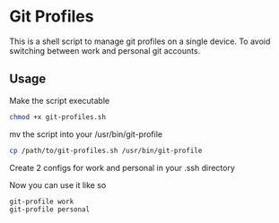 # Git Profiles

This is a shell script to manage git profiles on a single device. To avoid switching between work and personal git accounts.

## Usage

Make the script executable

```sh
chmod +x git-profiles.sh
```

mv the script into your /usr/bin/git-profile

```sh
cp /path/to/git-profiles.sh /usr/bin/git-profile
```

Create 2 configs for work and personal in your .ssh directory

Now you can use it like so

```sh
git-profile work
git-profile personal
```
